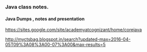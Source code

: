 ### Java class notes.

#### Java Dumps , notes and presentation
https://sites.google.com/site/academyatcognizant/home/corejava

http://myctsbag.blogspot.in/search?updated-max=2016-04-05T09%3A08%3A00-07%3A00&max-results=5
